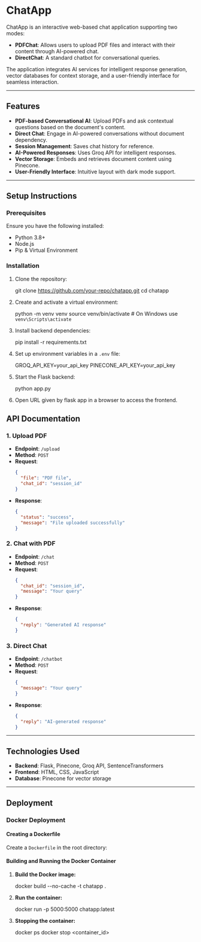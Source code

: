 # ChatApp

ChatApp is an interactive web-based chat application supporting two modes:
- **PDFChat**: Allows users to upload PDF files and interact with their content through AI-powered chat.
- **DirectChat**: A standard chatbot for conversational queries.

The application integrates AI services for intelligent response generation, vector databases for context storage, and a user-friendly interface for seamless interaction.

---

## Features
- **PDF-based Conversational AI**: Upload PDFs and ask contextual questions based on the document's content.
- **Direct Chat**: Engage in AI-powered conversations without document dependency.
- **Session Management**: Saves chat history for reference.
- **AI-Powered Responses**: Uses Groq API for intelligent responses.
- **Vector Storage**: Embeds and retrieves document content using Pinecone.
- **User-Friendly Interface**: Intuitive layout with dark mode support.

---

## Setup Instructions

### Prerequisites
Ensure you have the following installed:
- Python 3.8+
- Node.js 
- Pip & Virtual Environment

### Installation
1. Clone the repository:
   
   git clone https://github.com/your-repo/chatapp.git
   cd chatapp
   

2. Create and activate a virtual environment:
   
   python -m venv venv
   source venv/bin/activate  # On Windows use `venv\Scripts\activate`
   

3. Install backend dependencies:
   
   pip install -r requirements.txt
   

4. Set up environment variables in a `.env` file:
   
   GROQ_API_KEY=your_api_key
   PINECONE_API_KEY=your_api_key


5. Start the Flask backend:
   
   python app.py
   

6. Open URL given by flask app in a browser to access the frontend.



## API Documentation

### 1. Upload PDF
- **Endpoint**: `/upload`
- **Method**: `POST`
- **Request**:
  ```json
  {
    "file": "PDF file",
    "chat_id": "session_id"
  }
  ```
- **Response**:
  ```json
  {
    "status": "success",
    "message": "File uploaded successfully"
  }
  ```

### 2. Chat with PDF
- **Endpoint**: `/chat`
- **Method**: `POST`
- **Request**:
  ```json
  {
    "chat_id": "session_id",
    "message": "Your query"
  }
  ```
- **Response**:
  ```json
  {
    "reply": "Generated AI response"
  }
  ```

### 3. Direct Chat
- **Endpoint**: `/chatbot`
- **Method**: `POST`
- **Request**:
  ```json
  {
    "message": "Your query"
  }
  ```
- **Response**:
  ```json
  {
    "reply": "AI-generated response"
  }
  ```

---

## Technologies Used
- **Backend**: Flask, Pinecone, Groq API, SentenceTransformers
- **Frontend**: HTML, CSS, JavaScript
- **Database**: Pinecone for vector storage

---
## Deployment

### Docker Deployment

#### Creating a Dockerfile
Create a `Dockerfile` in the root directory:

#### Building and Running the Docker Container

1. **Build the Docker image:**
  
   docker build --no-cache -t chatapp . 
  

2. **Run the container:**
  
   docker run -p 5000:5000 chatapp:latest 
   

3. **Stopping the container:**
   
   docker ps 
   docker stop <container_id>
   
